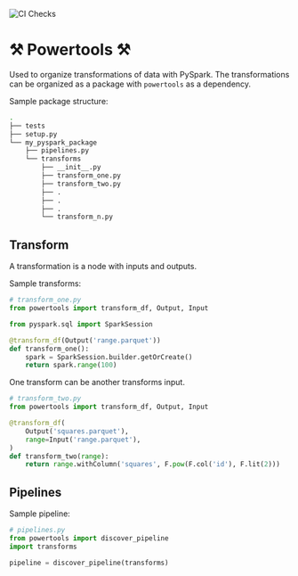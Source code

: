 ![CI Checks](https://github.com/laegsgaardTroels/Powertools/workflows/CI%20Checks/badge.svg?branch=master)

# ⚒  Powertools ⚒

Used to organize transformations of data with PySpark. The transformations can be organized as a package with `powertools` as a dependency.

Sample package structure:

```bash
.
├── tests
├── setup.py
└── my_pyspark_package
    ├── pipelines.py
    └── transforms
        ├── __init__.py
        ├── transform_one.py
        ├── transform_two.py
        ├── . 
        ├── . 
        ├── . 
        └── transform_n.py
```

## Transform

A transformation is a node with inputs and outputs. 

Sample transforms:

```python
# transform_one.py
from powertools import transform_df, Output, Input

from pyspark.sql import SparkSession

@transform_df(Output('range.parquet'))
def transform_one():
    spark = SparkSession.builder.getOrCreate()
    return spark.range(100)
```

One transform can be another transforms input.

```python
# transform_two.py
from powertools import transform_df, Output, Input

@transform_df(
    Output('squares.parquet'),
    range=Input('range.parquet'),
)
def transform_two(range):
    return range.withColumn('squares', F.pow(F.col('id'), F.lit(2)))
```

## Pipelines

Sample pipeline:

```python
# pipelines.py
from powertools import discover_pipeline
import transforms

pipeline = discover_pipeline(transforms)
```
